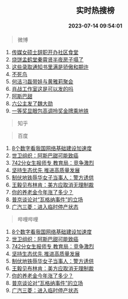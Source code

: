 <div align="center"><h2>实时热搜榜</h2><h4>2023-07-14 09:54:01</h4></div>

> 微博  

1. [传媒女硕士辞职开办社区食堂](https://s.weibo.com/weibo?q=%23%E4%BC%A0%E5%AA%92%E5%A5%B3%E7%A1%95%E5%A3%AB%E8%BE%9E%E8%81%8C%E5%BC%80%E5%8A%9E%E7%A4%BE%E5%8C%BA%E9%A3%9F%E5%A0%82%23&t=31&band_rank=1&Refer=top)<br />
2. [烧饼孟鹤堂秦霄贤半夜房子塌了](https://s.weibo.com/weibo?q=%23%E7%83%A7%E9%A5%BC%E5%AD%9F%E9%B9%A4%E5%A0%82%E7%A7%A6%E9%9C%84%E8%B4%A4%E5%8D%8A%E5%A4%9C%E6%88%BF%E5%AD%90%E5%A1%8C%E4%BA%86%23&t=31&band_rank=2&Refer=top)<br />
3. [这些录取通知书里满是骄傲和期许](https://s.weibo.com/weibo?q=%23%E8%BF%99%E4%BA%9B%E5%BD%95%E5%8F%96%E9%80%9A%E7%9F%A5%E4%B9%A6%E9%87%8C%E6%BB%A1%E6%98%AF%E9%AA%84%E5%82%B2%E5%92%8C%E6%9C%9F%E8%AE%B8%23&t=31&band_rank=3&Refer=top)<br />
4. [不死鸟](https://s.weibo.com/weibo?q=%E4%B8%8D%E6%AD%BB%E9%B8%9F&t=31&band_rank=4&Refer=top)<br />
5. [何洁刁磊带娃与黄雅莉聚会](https://s.weibo.com/weibo?q=%23%E4%BD%95%E6%B4%81%E5%88%81%E7%A3%8A%E5%B8%A6%E5%A8%83%E4%B8%8E%E9%BB%84%E9%9B%85%E8%8E%89%E8%81%9A%E4%BC%9A%23&t=31&band_rank=5&Refer=top)<br />
6. [肖战工作室这是可以发的吗](https://s.weibo.com/weibo?q=%23%E8%82%96%E6%88%98%E5%B7%A5%E4%BD%9C%E5%AE%A4%E8%BF%99%E6%98%AF%E5%8F%AF%E4%BB%A5%E5%8F%91%E7%9A%84%E5%90%97%23&t=31&band_rank=6&Refer=top)<br />
7. [阿斯巴甜](https://s.weibo.com/weibo?q=%E9%98%BF%E6%96%AF%E5%B7%B4%E7%94%9C&t=31&band_rank=7&Refer=top)<br />
8. [六公主发了魏大勋](https://s.weibo.com/weibo?q=%23%E5%85%AD%E5%85%AC%E4%B8%BB%E5%8F%91%E4%BA%86%E9%AD%8F%E5%A4%A7%E5%8B%8B%23&t=31&band_rank=8&Refer=top)<br />
9. [一等奖显眼包高调拎奖金牌乘地铁](https://s.weibo.com/weibo?q=%23%E4%B8%80%E7%AD%89%E5%A5%96%E6%98%BE%E7%9C%BC%E5%8C%85%E9%AB%98%E8%B0%83%E6%8B%8E%E5%A5%96%E9%87%91%E7%89%8C%E4%B9%98%E5%9C%B0%E9%93%81%23&t=31&band_rank=9&Refer=top)<br />

> 知乎  


> 百度  

1. [8个数字看我国网络基础建设加速度](https://www.baidu.com/s?wd=8%E4%B8%AA%E6%95%B0%E5%AD%97%E7%9C%8B%E6%88%91%E5%9B%BD%E7%BD%91%E7%BB%9C%E5%9F%BA%E7%A1%80%E5%BB%BA%E8%AE%BE%E5%8A%A0%E9%80%9F%E5%BA%A6&sa=fyb_news&rsv_dl=fyb_news)<br />
2. [世卫组织：阿斯巴甜可能致癌](https://www.baidu.com/s?wd=%E4%B8%96%E5%8D%AB%E7%BB%84%E7%BB%87%EF%BC%9A%E9%98%BF%E6%96%AF%E5%B7%B4%E7%94%9C%E5%8F%AF%E8%83%BD%E8%87%B4%E7%99%8C&sa=fyb_news&rsv_dl=fyb_news)<br />
3. [742分女生报师专 教育局：竞争激烈](https://www.baidu.com/s?wd=742%E5%88%86%E5%A5%B3%E7%94%9F%E6%8A%A5%E5%B8%88%E4%B8%93+%E6%95%99%E8%82%B2%E5%B1%80%EF%BC%9A%E7%AB%9E%E4%BA%89%E6%BF%80%E7%83%88&sa=fyb_news&rsv_dl=fyb_news)<br />
4. [坚持生态优先 推进高质量发展](https://www.baidu.com/s?wd=%E5%9D%9A%E6%8C%81%E7%94%9F%E6%80%81%E4%BC%98%E5%85%88+%E6%8E%A8%E8%BF%9B%E9%AB%98%E8%B4%A8%E9%87%8F%E5%8F%91%E5%B1%95&sa=fyb_news&rsv_dl=fyb_news)<br />
5. [制伏地铁辱华女子当事人：警方诱供](https://www.baidu.com/s?wd=%E5%88%B6%E4%BC%8F%E5%9C%B0%E9%93%81%E8%BE%B1%E5%8D%8E%E5%A5%B3%E5%AD%90%E5%BD%93%E4%BA%8B%E4%BA%BA%EF%BC%9A%E8%AD%A6%E6%96%B9%E8%AF%B1%E4%BE%9B&sa=fyb_news&rsv_dl=fyb_news)<br />
6. [王毅见布林肯：美方应取消无理制裁](https://www.baidu.com/s?wd=%E7%8E%8B%E6%AF%85%E8%A7%81%E5%B8%83%E6%9E%97%E8%82%AF%EF%BC%9A%E7%BE%8E%E6%96%B9%E5%BA%94%E5%8F%96%E6%B6%88%E6%97%A0%E7%90%86%E5%88%B6%E8%A3%81&sa=fyb_news&rsv_dl=fyb_news)<br />
7. [你的养老金今年涨了多少？](https://www.baidu.com/s?wd=%E4%BD%A0%E7%9A%84%E5%85%BB%E8%80%81%E9%87%91%E4%BB%8A%E5%B9%B4%E6%B6%A8%E4%BA%86%E5%A4%9A%E5%B0%91%EF%BC%9F&sa=fyb_news&rsv_dl=fyb_news)<br />
8. [普京谈论对“瓦格纳事件”的立场](https://www.baidu.com/s?wd=%E6%99%AE%E4%BA%AC%E8%B0%88%E8%AE%BA%E5%AF%B9%E2%80%9C%E7%93%A6%E6%A0%BC%E7%BA%B3%E4%BA%8B%E4%BB%B6%E2%80%9D%E7%9A%84%E7%AB%8B%E5%9C%BA&sa=fyb_news&rsv_dl=fyb_news)<br />
9. [广汽三菱：进入临时停产状态](https://www.baidu.com/s?wd=%E5%B9%BF%E6%B1%BD%E4%B8%89%E8%8F%B1%EF%BC%9A%E8%BF%9B%E5%85%A5%E4%B8%B4%E6%97%B6%E5%81%9C%E4%BA%A7%E7%8A%B6%E6%80%81&sa=fyb_news&rsv_dl=fyb_news)<br />

> 哔哩哔哩  

1. [8个数字看我国网络基础建设加速度](https://www.baidu.com/s?wd=8%E4%B8%AA%E6%95%B0%E5%AD%97%E7%9C%8B%E6%88%91%E5%9B%BD%E7%BD%91%E7%BB%9C%E5%9F%BA%E7%A1%80%E5%BB%BA%E8%AE%BE%E5%8A%A0%E9%80%9F%E5%BA%A6&sa=fyb_news&rsv_dl=fyb_news)<br />
2. [世卫组织：阿斯巴甜可能致癌](https://www.baidu.com/s?wd=%E4%B8%96%E5%8D%AB%E7%BB%84%E7%BB%87%EF%BC%9A%E9%98%BF%E6%96%AF%E5%B7%B4%E7%94%9C%E5%8F%AF%E8%83%BD%E8%87%B4%E7%99%8C&sa=fyb_news&rsv_dl=fyb_news)<br />
3. [742分女生报师专 教育局：竞争激烈](https://www.baidu.com/s?wd=742%E5%88%86%E5%A5%B3%E7%94%9F%E6%8A%A5%E5%B8%88%E4%B8%93+%E6%95%99%E8%82%B2%E5%B1%80%EF%BC%9A%E7%AB%9E%E4%BA%89%E6%BF%80%E7%83%88&sa=fyb_news&rsv_dl=fyb_news)<br />
4. [坚持生态优先 推进高质量发展](https://www.baidu.com/s?wd=%E5%9D%9A%E6%8C%81%E7%94%9F%E6%80%81%E4%BC%98%E5%85%88+%E6%8E%A8%E8%BF%9B%E9%AB%98%E8%B4%A8%E9%87%8F%E5%8F%91%E5%B1%95&sa=fyb_news&rsv_dl=fyb_news)<br />
5. [制伏地铁辱华女子当事人：警方诱供](https://www.baidu.com/s?wd=%E5%88%B6%E4%BC%8F%E5%9C%B0%E9%93%81%E8%BE%B1%E5%8D%8E%E5%A5%B3%E5%AD%90%E5%BD%93%E4%BA%8B%E4%BA%BA%EF%BC%9A%E8%AD%A6%E6%96%B9%E8%AF%B1%E4%BE%9B&sa=fyb_news&rsv_dl=fyb_news)<br />
6. [王毅见布林肯：美方应取消无理制裁](https://www.baidu.com/s?wd=%E7%8E%8B%E6%AF%85%E8%A7%81%E5%B8%83%E6%9E%97%E8%82%AF%EF%BC%9A%E7%BE%8E%E6%96%B9%E5%BA%94%E5%8F%96%E6%B6%88%E6%97%A0%E7%90%86%E5%88%B6%E8%A3%81&sa=fyb_news&rsv_dl=fyb_news)<br />
7. [你的养老金今年涨了多少？](https://www.baidu.com/s?wd=%E4%BD%A0%E7%9A%84%E5%85%BB%E8%80%81%E9%87%91%E4%BB%8A%E5%B9%B4%E6%B6%A8%E4%BA%86%E5%A4%9A%E5%B0%91%EF%BC%9F&sa=fyb_news&rsv_dl=fyb_news)<br />
8. [普京谈论对“瓦格纳事件”的立场](https://www.baidu.com/s?wd=%E6%99%AE%E4%BA%AC%E8%B0%88%E8%AE%BA%E5%AF%B9%E2%80%9C%E7%93%A6%E6%A0%BC%E7%BA%B3%E4%BA%8B%E4%BB%B6%E2%80%9D%E7%9A%84%E7%AB%8B%E5%9C%BA&sa=fyb_news&rsv_dl=fyb_news)<br />
9. [广汽三菱：进入临时停产状态](https://www.baidu.com/s?wd=%E5%B9%BF%E6%B1%BD%E4%B8%89%E8%8F%B1%EF%BC%9A%E8%BF%9B%E5%85%A5%E4%B8%B4%E6%97%B6%E5%81%9C%E4%BA%A7%E7%8A%B6%E6%80%81&sa=fyb_news&rsv_dl=fyb_news)<br />
